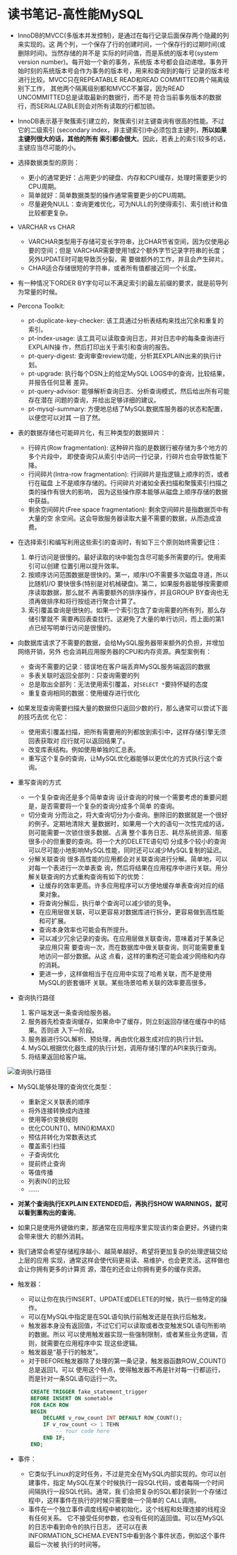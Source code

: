 # 读书笔记-高性能MySQL

- InnoDB的MVCC(多版本并发控制)，是通过在每行记录后面保存两个隐藏的列来实现的。这
两个列，一个保存了行的创建时间，一个保存行的过期时间(或删除时间)。当然存储的并不是
实际的时间值，而是系统的版本号(system version number)。每开始一个新的事务，系统版
本号都会自动递增。事务开始时刻的系统版本号会作为事务的版本号，用来和查询到的每行
记录的版本号进行比较。MVCC只在REPEATABLE READ和READ COMMITTED两个隔离级别下工作，
其他两个隔离级别都和MVCC不兼容，因为READ UNCOMMITTED总是读取最新的数据行，而不是
符合当前事务版本的数据行，而SERIALIZABLE则会对所有读取的行都加锁。

- InnoDB表示基于聚簇索引建立的，聚簇索引对主键查询有很高的性能。不过它的二级索引
(secondary index，非主键索引)中必须包含主键列，**所以如果主键列很大的话，其他的所有
索引都会很大**。因此，若表上的索引较多的话，主键应当尽可能的小。

- 选择数据类型的原则：
    - 更小的通常更好：占用更少的硬盘、内存和CPU缓存，处理时需要更少的CPU周期。
    - 简单就好：简单数据类型的操作通常需要更少的CPU周期。
    - 尽量避免NULL：查询更难优化，可为NULL的列使得索引、索引统计和值比较都更复杂。

- VARCHAR vs CHAR
    - VARCHAR类型用于存储可变长字符串，比CHAR节省空间，因为仅使用必要的空间；但是
    VARCHAR需要使用1或2个额外字节记录字符串的长度；另外UPDATE时可能导致页分裂，需
    要做额外的工作，并且会产生碎片。
    - CHAR适合存储很短的字符串，或者所有值都接近同一个长度。

- 有一种情况下ORDER BY字句可以不满足索引的最左前缀的要求，就是前导列为常量的时候。

- Percona Toolkit:
    - pt-duplicate-key-checker: 该工具通过分析表结构来找出冗余和重复的索引。
    - pt-index-usage: 该工具可以读取查询日志，并对日志中的每条查询进行EXPLAIN操
    作，然后打印出关于索引和查询的报告。
    - pt-query-digest: 查询审查review功能，分析其EXPLAIN出来的执行计划。
    - pt-upgrade: 执行每个DSN上的给定MySQL LOGS中的查询，比较结果，并报告任何显著
    差异。
    - pt-query-advisor: 能够解析查询日志、分析查询模式，然后给出所有可能存在潜在
    问题的查询，并给出足够详细的建议。
    - pt-mysql-summary: 方便地总结了MySQL数据库服务器的状态和配置，以便您可以对其
    一目了然。

- 表的数据存储也可能碎片化，有三种类型的数据碎片：
    - 行碎片(Row fragmentation): 这种碎片指的是数据行被存储为多个地方的多个片段中，
    即使查询只从索引中访问一行记录，行碎片也会导致性能下降。
    - 行间碎片(Intra-row fragmentation): 行间碎片是指逻辑上顺序的页，或者行在磁盘
    上不是顺序存储的。行间碎片对诸如全表扫描和聚簇索引扫描之类的操作有很大的影响，
    因为这些操作原本能够从磁盘上顺序存储的数据中获益。
    - 剩余空间碎片(Free space fragmentation): 剩余空间碎片是指数据页中有大量的空
    余空间。这会导致服务器读取大量不需要的数据，从而造成浪费。

- 在选择索引和编写利用这些索引的查询时，有如下三个原则始终需要记住：
    1. 单行访问是很慢的。最好读取的块中能包含尽可能多所需要的行。使用索引可以创建
    位置引用以提升效率。
    1. 按顺序访问范围数据是很快的。第一，顺序I/O不需要多次磁盘寻道，所以比随机I/O
    要快很多(特别是对机械硬盘)。第二，如果服务器能够按需要顺序读取数据，那么就不
    再需要额外的排序操作，并且GROUP BY查询也无须再做排序和将行按组进行聚合计算了。
    1. 索引覆盖查询是很快的。如果一个索引包含了查询需要的所有列，那么存储引擎就不
    需要再回表查找行。这避免了大量的单行访问，而上面的第1点已经写明单行访问是很慢的。

- 向数据库请求了不需要的数据，会给MySQL服务器带来额外的负担，并增加网络开销，另外
也会消耗应用服务器的CPU和内存资源。典型案例有：
    - 查询不需要的记录：错误地在客户端丢弃MySQL服务端返回的数据
    - 多表关联时返回全部列：只查询需要的列
    - 总是取出全部列：无法使用索引覆盖，对`SELECT *`要持怀疑的态度
    - 重复查询相同的数据：使用缓存进行优化

- 如果发现查询需要扫描大量的数据但只返回少数的行，那么通常可以尝试下面的技巧去优
化它：
    - 使用索引覆盖扫描，把所有需要用的列都放到索引中，这样存储引擎无须回表获取对
    应行就可以返回结果了。
    - 改变库表结构。例如使用单独的汇总表。
    - 重写这个复杂的查询，让MySQL优化器能够以更优化的方式执行这个查询。

- 重写查询的方式
    - 一个复杂查询还是多个简单查询
    设计查询的时候一个需要考虑的重要问题是，是否需要将一个复杂的查询分成多个简单
    的查询。
    - 切分查询
    分而治之，将大查询切分为小查询。删除旧的数据就是一个很好的例子。定期地清除大
    量数据时，如果用一个大的语句一次性完成的话，则可能需要一次锁住很多数据、占满
    整个事务日志、耗尽系统资源、阻塞很多小的但重要的查询。将一个大的DELETE语句切
    分成多个较小的查询可以尽可能小地影响MySQL性能，同时还可以减少MySQL复制的延迟。
    - 分解关联查询
    很多高性能的应用都会对关联查询进行分解。简单地，可以对每一个表进行一次单表查
    询，然后将结果在应用程序中进行关联。用分解关联查询的方式重构查询有如下的优势：
        - 让缓存的效率更高。许多应用程序可以方便地缓存单表查询对应的结果对象。
        - 将查询分解后，执行单个查询可以减少锁的竞争。
        - 在应用层做关联，可以更容易对数据库进行拆分，更容易做到高性能和可扩展。
        - 查询本身效率也可能会有所提升。
        - 可以减少冗余记录的查询。在应用层做关联查询，意味着对于某条记录应用只需
        要查询一次，而在数据库中做关联查询，则可能需要重复地访问一部分数据。从这
        点看，这样的重构还可能会减少网络和内存的消耗。
        - 更进一步，这样做相当于在应用中实现了哈希关联，而不是使用MySQL的嵌套循环
        关联。某些场景哈希关联的效率要高很多。

- 查询执行路径
    1. 客户端发送一条查询给服务器。
    1. 服务器先检查查询缓存，如果命中了缓存，则立刻返回存储在缓存中的结果。否则进
    入下一阶段。
    1. 服务器进行SQL解析、预处理，再由优化器生成对应的执行计划。
    1. MySQL根据优化器生成的执行计划，调用存储引擎的API来执行查询。
    1. 将结果返回给客户端。

![查询执行路径](https://raw.githubusercontent.com/garenchan/my-worklog/master/docs/snapshots/mysql/query_process.png)

- MySQL能够处理的查询优化类型：
    - 重新定义关联表的顺序
    - 将外连接转换成内连接
    - 使用等价变换规则
    - 优化COUNT()、MIN()和MAX()
    - 预估并转化为常数表达式
    - 覆盖索引扫描
    - 子查询优化
    - 提前终止查询
    - 等值传播
    - 列表IN()的比较
    - ......

- **对某个查询执行EXPLAIN EXTENDED后，再执行SHOW WARNINGS，就可以看到重构出的查询**。

- 如果只是使用外键做约束，那通常在应用程序里实现该约束会更好。外键约束会带来很大
的额外消耗。

- 我们通常会希望存储程序越小、越简单越好。希望将更加复杂的处理逻辑交给上层的应用
实现，通常这样会使代码更易读、易维护，也会更灵活。这样做也会让你拥有更多的计算资
源，潜在的还会让你拥有更多的缓存资源。

- 触发器：
    - 可以让你在执行INSERT、UPDATE或DELETE的时候，执行一些特定的操作。
    - 可以在MySQL中指定是在SQL语句执行前触发还是在执行后触发。
    - 触发器本身没有返回值，不过它们可以读取或者改变触发SQL语句所影响的数据。所以
    可以使用触发器实现一些强制限制，或者某些业务逻辑，否则，就需要在应用程序中实
    现这些逻辑。
    - 触发器是“基于行的触发”。
    - 对于BEFORE触发器除了处理的第一条记录，触发器函数ROW_COUNT()总是返回1。可以
    使用这个特点，使得触发器不再是针对每一行都运行，而是针对一条SQL语句运行一次。
    ```sql
        CREATE TRIGGER fake_statement_trigger
        BEFORE INSERT ON sometable
        FOR EACH ROW
        BEGIN
            DECLARE v_row_count INT DEFAULT ROW_COUNT();
            IF v_row_count <> 1 TEHN
                -- Your code here
            END IF;
        END;
    ```

- 事件：
    - 它类似于Linux的定时任务，不过是完全在MySQL内部实现的。你可以创建事件，指定
    MySQL在某个时候执行一段SQL代码，或者每隔一个时间间隔执行一段SQL代码。通常，我
    们会把复杂的SQL都封装到一个存储过程中，这样事件在执行的时候只需要做一个简单的
    CALL调用。
    - 事件在一个独立事件调度线程中被初始化，这个线程和处理连接的线程没有任何关系。
    它不接受任何参数，也没有任何的返回值。可以在MySQL的日志中看到命令的执行日志，
    还可以在表INFORMATION_SCHEMA.EVENTS中看到各个事件状态，例如这个事件最后一次被
    执行的时间等。
